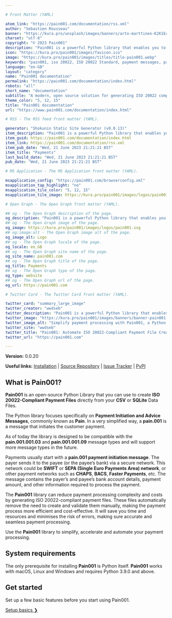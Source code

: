 ```yaml
---

# Front Matter (YAML)

atom_link: "https://pain001.com/documentation/rss.xml"
author: "Sebastien Rousseau"
banner: "https://kura.pro/unsplash/images/banners/arto-marttinen-K2K1Ec_51SA-unsplash.jpg"
charset: "utf-8"
copyright: "© 2023 Pain001"
description: "Pain001 is a powerful Python library that enables you to create ISO 20022-compliant payment files directly from CSV or SQLite Data Files."
icon: "https://kura.pro/pain001/images/favicon.ico"
image: "https://kura.pro/pain001/images/titles/title-pain001.webp"
keywords: "pain001, iso 20022, ISO 20022 Standard, payment messages, payments, SEPA, SWIFT, automation, banks, corporation"
language: "en-GB"
layout: "category"
name: "Pain001 documentation"
permalink: "https://pain001.com/documentation/index.html"
robots: "all"
short_name: "documentation"
subtitle: "A modern, open source solution for generating ISO 20022 compliant payments"
theme_color: "5, 12, 15"
title: "Pain001 documentation"
url: "https://www.pain001.com/documentation/index.html"

# RSS - The RSS feed front matter (YAML).

generator: "Shokunin Static Site Generator (v0.0.13)"
item_description: "Pain001 is a powerful Python library that enables you to create ISO 20022-compliant payment files directly from CSV or SQLite Data Files."
item_guid: https://pain001.com/documentation/index.html
item_link: https://pain001.com/documentation/rss.xml
item_pub_date: "Wed, 21 June 2023 21:21:21 BST"
item_title: "Payments"
last_build_date: "Wed, 21 June 2023 21:21:21 BST"
pub_date: "Wed, 21 June 2023 21:21:21 BST"

# MS Application - The MS Application front matter (YAML).

msapplication_config: "https://pain001.com/browserconfig.xml"
msapplication_tap_highlight: "no"
msapplication_tile_color: "5, 12, 15"
msapplication_tile_image: https://kura.pro/pain001/images/logos/pain001.svg

# Open Graph - The Open Graph front matter (YAML).

## og - The Open Graph description of the page.
og_description: "Pain001 is a powerful Python library that enables you to create ISO 20022-compliant payment files directly from CSV or SQLite Data Files."
## og - The Open Graph image of the page.
og_image: https://kura.pro/pain001/images/logos/pain001.svg
## og:image:alt - The Open Graph image alt of the page.
og_image_alt: Logo
## og - The Open Graph locale of the page.
og_locale: en_GB
## og - The Open Graph site name of the page.
og_site_name: pain001.com
## og - The Open Graph title of the page.
og_title: Payments
## og - The Open Graph type of the page.
og_type: website
## og - The Open Graph url of the page.
og_url: https://pain001.com

# Twitter Card - The Twitter Card front matter (YAML).

twitter_card: "summary_large_image"
twitter_creator: "wwdseb"
twitter_description: "Pain001 is a powerful Python library that enables you to create ISO 20022-compliant payment files directly from CSV or SQLite Data Files."
twitter_image: "https://kura.pro/pain001/images/banners/banner-pain001.png"
twitter_image_alt: "Simplify payment processing with Pain001, a Python library automating ISO 20022-compliant file creation"
twitter_site: "wwdseb"
twitter_title: "Pain001: Automate ISO 20022-Compliant Payment File Creation."
twitter_url: "https://pain001.com"

---
```


**Version:** 0.0.20

**Useful links:** [Installation](https://pain001.com/documentation/installation.html) | [Source Repository](https://github.com/sebastienrousseau/pain001) | [Issue Tracker](https://github.com/sebastienrousseau/pain001/issues) | [PyPI](https://pypi.org/project/pain001/)

## What is Pain001?

**Pain001** is an open-source Python Library that you can use to create
**ISO 20022-Compliant Payment Files** directly from your **CSV** or **SQLite**
Data Files.

The Python library focuses specifically on
**Payment Initiation and Advice Messages**, commonly known as **Pain**. In a
very simplified way, a **pain.001** is a message that initiates the customer
payment.

As of today the library is designed to be compatible with the
**pain.001.001.03** and **pain.001.001.09** message types and will support more
message types in the future.

Payments usually start with a **pain.001 payment initiation message**. The
payer sends it to the payee (or the payee’s bank) via a secure network. This
network could be **SWIFT** or **SEPA (Single Euro Payments Area) network**, or
other payment networks such as **CHAPS**, **BACS**, **Faster Payments**, etc.
The message contains the payer’s and payee’s bank account details, payment
amount, and other information required to process the payment.

The **Pain001** library can reduce payment processing complexity and costs by
generating ISO 20022-compliant payment files. These files automatically remove
the need to create and validate them manually, making the payment process more
efficient and cost-effective. It will save you time and resources and minimises
the risk of errors, making sure accurate and seamless payment processing.

Use the **Pain001** library to simplify, accelerate and automate your payment
processing.

## System requirements

The only prerequisite for installing **Pain001** is Python itself. **Pain001**
works with macOS, Linux and Windows and requires Python 3.9.0 and above.

<div class="container px-4 py-5" id="featured-3">
    <div class="row g-4 py-5 row-cols-1 row-cols-lg-3">
      <div class="feature col">
        <h2>Get started</h2>
        <p>Set up a few basic features before you start using Pain001.</p>
        <a href="/installation/index.html" class="icon-link">
          Setup basics ❯
        </a>
      </div>
    </div>
  </div>
</div>
